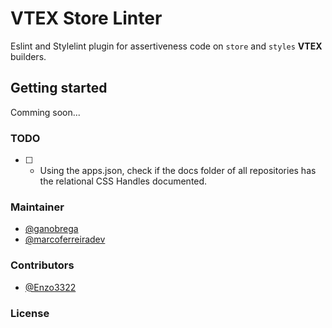# VTEX Store Linter

Eslint and Stylelint plugin for assertiveness code on `store` and `styles` **VTEX** builders.

## Getting started

Comming soon...

### TODO

- [ ] - Using the apps.json, check if the docs folder of all repositories has the relational CSS Handles documented.

### Maintainer

- [@ganobrega](https://github.com/ganobrega)
- [@marcoferreiradev](https://github.com/Enzo3322)

### Contributors

- [@Enzo3322](https://github.com/Enzo3322)

### License
